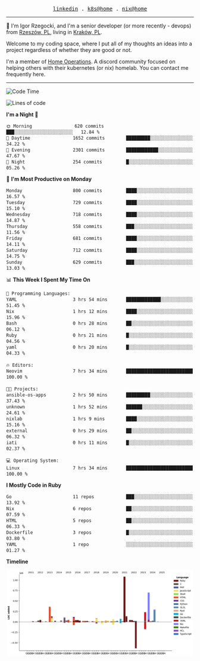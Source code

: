 <p align="center">
  <samp>
    <a href="https://www.linkedin.com/in/ajgon">linkedin</a> .
    <a href="https://github.com/deedee-ops/k8s-gitops">k8s@home</a> .
    <a href="https://github.com/deedee-ops/nixlab">nix@home</a>
  </samp>
</p>

----------------------------------------------------------------

:wave: I'm Igor Rzegocki, and I'm a senior developer (or more recently - devops) from [Rzeszów, PL](https://en.wikipedia.org/wiki/Rzesz%C3%B3w), living in [Kraków, PL](https://en.wikipedia.org/wiki/Krak%C3%B3w).

Welcome to my coding space, where I put all of my thoughts an ideas into a project regardless of whether they are good or not.

I'm a member of [Home Operations](https://discord.gg/home-operations). A discord community focused on helping others with their kubernetes (or nix) homelab. You can contact me frequently here.

----------------------------------------------------------------

<!--START_SECTION:waka-->
![Code Time](http://img.shields.io/badge/Code%20Time-267%20hrs%2057%20mins-blue)

![Lines of code](https://img.shields.io/badge/From%20Hello%20World%20I%27ve%20Written-4.1%20million%20lines%20of%20code-blue)

**I'm a Night 🦉** 

```text
🌞 Morning                620 commits         ███░░░░░░░░░░░░░░░░░░░░░░   12.84 % 
🌆 Daytime                1652 commits        █████████░░░░░░░░░░░░░░░░   34.22 % 
🌃 Evening                2301 commits        ████████████░░░░░░░░░░░░░   47.67 % 
🌙 Night                  254 commits         █░░░░░░░░░░░░░░░░░░░░░░░░   05.26 % 
```
📅 **I'm Most Productive on Monday** 

```text
Monday                   800 commits         ████░░░░░░░░░░░░░░░░░░░░░   16.57 % 
Tuesday                  729 commits         ████░░░░░░░░░░░░░░░░░░░░░   15.10 % 
Wednesday                718 commits         ████░░░░░░░░░░░░░░░░░░░░░   14.87 % 
Thursday                 558 commits         ███░░░░░░░░░░░░░░░░░░░░░░   11.56 % 
Friday                   681 commits         ████░░░░░░░░░░░░░░░░░░░░░   14.11 % 
Saturday                 712 commits         ████░░░░░░░░░░░░░░░░░░░░░   14.75 % 
Sunday                   629 commits         ███░░░░░░░░░░░░░░░░░░░░░░   13.03 % 
```


📊 **This Week I Spent My Time On** 

```text
💬 Programming Languages: 
YAML                     3 hrs 54 mins       █████████████░░░░░░░░░░░░   51.45 % 
Nix                      1 hrs 12 mins       ████░░░░░░░░░░░░░░░░░░░░░   15.96 % 
Bash                     0 hrs 28 mins       ██░░░░░░░░░░░░░░░░░░░░░░░   06.12 % 
Ruby                     0 hrs 21 mins       █░░░░░░░░░░░░░░░░░░░░░░░░   04.56 % 
yaml                     0 hrs 20 mins       █░░░░░░░░░░░░░░░░░░░░░░░░   04.33 % 

🔥 Editors: 
Neovim                   7 hrs 34 mins       █████████████████████████   100.00 % 

🐱‍💻 Projects: 
ansible-os-apps          2 hrs 50 mins       █████████░░░░░░░░░░░░░░░░   37.43 % 
unknown                  1 hrs 52 mins       ██████░░░░░░░░░░░░░░░░░░░   24.61 % 
nixlab                   1 hrs 9 mins        ████░░░░░░░░░░░░░░░░░░░░░   15.16 % 
external                 0 hrs 29 mins       ██░░░░░░░░░░░░░░░░░░░░░░░   06.32 % 
iati                     0 hrs 11 mins       █░░░░░░░░░░░░░░░░░░░░░░░░   02.37 % 

💻 Operating System: 
Linux                    7 hrs 34 mins       █████████████████████████   100.00 % 
```

**I Mostly Code in Ruby** 

```text
Go                       11 repos            ███░░░░░░░░░░░░░░░░░░░░░░   13.92 % 
Nix                      6 repos             ██░░░░░░░░░░░░░░░░░░░░░░░   07.59 % 
HTML                     5 repos             ██░░░░░░░░░░░░░░░░░░░░░░░   06.33 % 
Dockerfile               3 repos             █░░░░░░░░░░░░░░░░░░░░░░░░   03.80 % 
YAML                     1 repo              ░░░░░░░░░░░░░░░░░░░░░░░░░   01.27 % 
```



**Timeline**

![Lines of Code chart](https://raw.githubusercontent.com/ajgon/ajgon/master/assets/bar_graph.png)


<!--END_SECTION:waka-->
